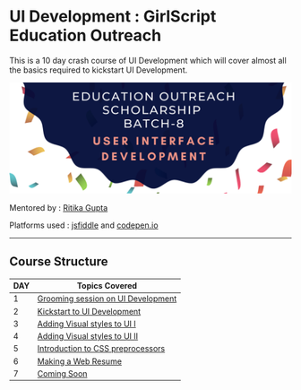 # UI Development : GirlScript Education Outreach

This is a 10 day crash course of UI Development which will cover almost all the basics required to kickstart UI Development.

![logo](logo.png)

Mentored by : [Ritika Gupta](https://www.linkedin.com/in/gritika1906/)

Platforms used : [jsfiddle](https://jsfiddle.net/) and [codepen.io](https://codepen.io/collection/AQPkmq )

***

## Course Structure

DAY | Topics Covered 
--- | --- 
1 | [Grooming session on UI Development](Class-1/Day1.html)
2 | [Kickstart to UI Development](Class-2/Day2.html) 
3 | [Adding Visual styles to UI I](Class-3/Day3.html)
4 | [Adding Visual styles to UI II](Class-4/Day4.html) 
5 | [Introduction to CSS preprocessors](Class-5/Day5.html) 
6 | [Making a Web Resume](Class-6/Day6.html)  
7 | [Coming Soon](Class-7/Day7.html) 
 

